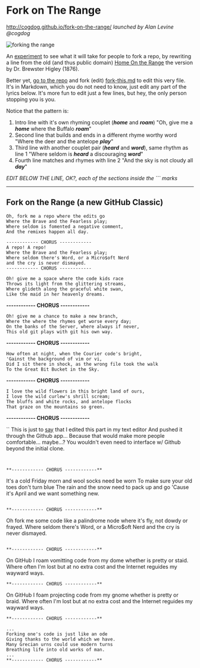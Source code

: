 # Fork on The Range
http://cogdog.github.io/fork-on-the-range/
*launched by Alan Levine @cogdog*

![forking the range](images/ranch.jpg  "home on the range")

An [experiment](http://cogdogblog.com/2016/04/github-forking/) to see what it will take for people to fork a repo, by rewriting a line from the old (and thus public domain) [Home On the Range](https://en.wikipedia.org/wiki/Home_on_the_Range) the version by Dr. Brewster Higley (1876).

Better yet, [go to the repo](https://github.com/cogdog/fork-on-the-range/tree/gh-pages) and fork (edit) [fork-this.md](https://github.com/cogdog/fork-on-the-range/blob/gh-pages/fork-this.md) to edit this very file. It's in Markdown, which you do not need to know, just edit any part of the lyrics below. It's more fun to edit just a few lines, but hey, the only person stopping you is you.

Notice that the pattern is:

1. Intro line with it's own rhyming couplet (**_home_** and **_roam_**)  "Oh, give me a **_home_** where the Buffalo **_roam_**"
2. Second line that builds and ends in a different rhyme worthy word "Where the deer and the antelope **_play_**"
3. Third line with another couplet pair (**_heard_** and **_word_**), same rhythm as line 1 "Where seldom is **_heard_** a discouraging **_word_**"
4. Fourth line matches and rhymes with line 2 "And the sky is not cloudy all **_day_**"

*EDIT BELOW THE LINE, OK?, each of the sections inside the ``` marks*

------

## Fork on the Range (a new GitHub Classic)

```
Oh, fork me a repo where the edits go
Where the Brave and the Fearless play;
Where seldom is fomented a negative comment,
And the remixes happen all day.
```

```
------------ CHORUS ------------ 
A repo! A repo!
Where the Brave and the Fearless play;
Where seldom there's Word, or a Micro$oft Nerd
and the cry is never dismayed.
------------ CHORUS ------------ 
```

```
Oh! give me a space where the code kids race
Throws its light from the glittering streams,
Where glideth along the graceful white swan,
Like the maid in her heavenly dreams.

```

**------------ CHORUS ------------**

```
Oh! give me a chance to make a new branch,
Where the where the rhymes get worse every day;
On the banks of the Server, where always if never,
This old git plays with git his own way.
```

**------------ CHORUS ------------**

```
How often at night, when the Courier code's bright,
'Gainst the background of vim or vi, 
Did I sit there in shock, as the wrong file took the walk
To the Great Bit Bucket in the Sky.
```

**------------ CHORUS ------------**

```
I love the wild flowers in this bright land of ours,
I love the wild curlew's shrill scream;
The bluffs and white rocks, and antelope flocks
That graze on the mountains so green.
```

**------------ CHORUS ------------**

``
This is just to [say](google.ca) that I edited this part in my text editor
And pushed it through the Github app...
Because that would make more people comfortable... maybe...?
You wouldn't even need to interface w/ Github beyond the initial clone.

```


**------------ CHORUS ------------**
```
It's a cold Friday morn and wool socks need be worn
To make sure your old toes don't turn blue
The rain and the snow need to pack up and go
'Cause it's April and we want something new.
```
 
**------------ CHORUS ------------**

```
Oh fork me some code like a palindrome node
where it's fly, not dowdy or frayed.
Where seldom there's Word, or a Micro$oft Nerd
and the cry is never dismayed.
```

**------------ CHORUS ------------**

```
On GitHub I roam vomitting code from my dome
whether is pretty or staid.
Where often I'm lost but at no extra cost
and the Internet reguides my wayward ways.
```
**------------ CHORUS ------------**

```
On GitHub I foam projecting code from my gnome
whether is pretty or braid.
Where often I'm lost but at no extra cost
and the Internet reguides my wayward ways.
```
**------------ CHORUS ------------**

...
Forking one's code is just like an ode
Giving thanks to the world which we have.
Many Grecian urns could use modern turns
Breathing life into old works of man.
...
**------------ CHORUS ------------**
